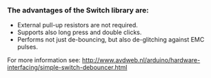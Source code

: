### The advantages of the Switch library are:
- External pull-up resistors are not required.
- Supports also long press and double clicks.
- Performs not just de-bouncing, but also de-glitching against EMC pulses.

For more information see: http://www.avdweb.nl/arduino/hardware-interfacing/simple-switch-debouncer.html
